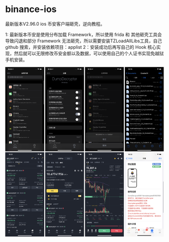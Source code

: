 # binance-ios
最新版本V2.96.0 ios 币安客户端砸壳，逆向教程。

1: 最新版本币安是使用分布加载 Framework，所以使用 frida 和 其他砸壳工具会导致闪退和部分 Framework 无法砸壳，所以需要安装TZLoadAllLibs工具，自己 github 搜索，并安装依赖项目：applist
2：安装成功后再写自己的 Hook 核心实现，然后就可以无限修改币安金额以及数据，可以使用自己的个人证书实现免越狱手机安装。


![](combined_image02-19_16-35.png)